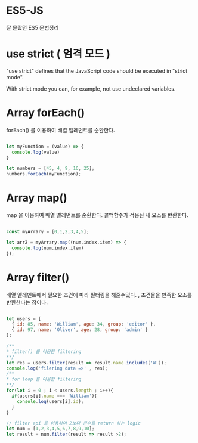 # ES5-JS
잘 몰랐던 ES5 문법정리


# use strict ( 엄격 모드 )

"use strict" defines that the JavaScript code should be executed in "strict mode".

With strict mode you can, for example, not use undeclared variables.

# Array forEach() 

forEach() 를 이용하여 배열 엘레먼트를 순환한다.

``` javascript

let myFunction = (value) => {
  console.log(value)
}

let numbers = [45, 4, 9, 16, 25];
numbers.forEach(myFunction);

```
# Array map()

map 을 이용하여 배열 엘레먼트를 순환한다. 콜백함수가 적용된 새 요소를 반환한다. 
``` javascript 

const myArrary = [0,1,2,3,4,5];

let arr2 = myArrary.map((num,index,item) => {
  console.log(num,index,item)
});


```

# Array filter()

배열 엘레멘트에서 필요한 조건에 따라 필터링을 해줄수있다. , 조건물을 만족한 요소를 반환한다는 점이다. 

``` javascript 

let users = [
  { id: 85, name: 'William', age: 34, group: 'editor' },
  { id: 97, name: 'Oliver', age: 28, group: 'admin' }
];

/**
* filter() 를 이용한 filtering 
**/
let res = users.filter(result => result.name.includes('W'));
console.log('filering data =>' , res);
/**
* for loop 를 이용한 filtering 
**/
for(let i = 0 ; i < users.length ; i++){
  if(users[i].name === 'William'){
    console.log(users[i].id);
  }
}

```
``` javascript 
// filter api 를 이용하여 2보다 큰수를 return 하는 logic
let num = [1,2,3,4,5,6,7,8,9,10];
let result = num.filter(result => result >2);

```
